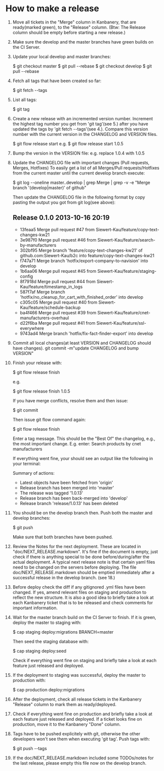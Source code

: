 # How to make a release

1. Move all tickets in the "Merge" column in Kanbanery, that are ready(marked green), to
   the "Release" column. (Btw: The Release column should be empty before starting a new
   release.)

2. Make sure the develop and the master branches have green builds on the CI Server.

3. Update your local develop and master branches:

   $ git checkout master
   $ git pull --rebase
   $ git checkout develop
   $ git pull --rebase


4. Fetch all tags that have been created so far:

   $ git fetch --tags


5. List all tags:

   $ git tag


6. Create a new release with an incremented version number. Increment the highest tag
   number you get from 'git tag'(see 5.) after you have updated the tags by
   'git fetch --tags'(see 4.). Compare this version number with the current version in the
    CHANGELOG and VERSION files.

   $ git flow release start <new-version-nummer>
   e.g.
   $ git flow release start 1.0.5


7. Bump the version in the VERSION file:
   e.g. replace 1.0.4 with 1.0.5

8. Update the CHANGELOG file with important changes (Pull requests, Merges, Hotfixes) To
   easily get a list of all Merges/Pull requests/Hotfixes from the current master until
   the current develop branch execute:

   $ git log --oneline master..develop | grep Merge | grep -v -e "Merge branch '\(develop\|master\)' of github"

   Then update the CHANGELOG file in the following format by copy pasting the output you
   got from git log(see above):

   Release 0.1.0 2013-10-16 20:19
   ------------------------------
   * 13feaa5 Merge pull request #47 from Siewert-Kau/feature/copy-text-changes-kw21
   * 3e987f0 Merge pull request #46 from Siewert-Kau/feature/search-by-manufacturers
   * 302bf95 Merge branch 'feature/copy-text-changes-kw21' of github.com:Siewert-Kau/b2c into feature/copy-text-changes-kw21
   * f747a71 Merge branch 'hotfix/export-company-to-navision' into develop
   * 1b6aa06 Merge pull request #45 from Siewert-Kau/feature/staging-config
   * 8f7918d Merge pull request #44 from Siewert-Kau/feature/timestamp_in_logs
   * 587f7af Merge branch 'hotfix/no_cleanup_for_cart_with_finished_order' into develop
   * c305c05 Merge pull request #40 from Siewert-Kau/feature/schedule-backup
   * ba4f466 Merge pull request #39 from Siewert-Kau/feature/cnet-manufacturers-overhaul
   * d22f6ba Merge pull request #41 from Siewert-Kau/feature/ssl-everywhere
   * 9743ad4 Merge branch 'hotfix/fix-fact-finder-export' into develop


9. Commit all local changes(at least VERSION and CHANGELOG should have changes).
   git commit -m"update CHANGELOG and bump VERSION"


10. Finish your release with:

    $ git flow release finish <new-version-number>

    e.g.

    $ git flow release finish 1.0.5

    If you have merge conflicts, resolve them and then issue:

    $ git commit

    Then issue git flow command again:

    $ git flow release finish <new-version-number>

    Enter a tag message. This should be the "Best Of" the changelog, e.g., the most
    important change.  E.g. enter: Search products by cnet manufacturers

    If everything went fine, your should see an output like the following in your terminal:

    Summary of actions:
    - Latest objects have been fetched from 'origin'
    - Release branch has been merged into 'master'
    - The release was tagged '1.0.13'
    - Release branch has been back-merged into 'develop'
    - Release branch 'release/1.0.13' has been deleted


11. You should be on the develop branch then. Push both the master and develop branches:

    $ git push

    Make sure that both branches have been pushed.

12. Review the Notes for the next deployment. These are located in
    "doc/NEXT_RELEASE.markdown". It's fine if the document is empty, just check if there
    is anything special to be done before/during/after the actual deployment. A typical next
    release note is that certain yaml files need to be changed on the servers before
    deploying. The file doc/NEXT_RELEASE.markdown should be emptied immediately after
    a successful release in the develop branch. (see 18.)

13. Before deploy check the diff if any gitignored .yml files have been changed. If yes,
    amend relevant files on staging and production to reflect the new structure.
    It is also a good idea to briefly take a look at each Kanbanery ticket that is to be
    released and check comments for important information.

14. Wait for the master branch build on the CI Server to finish. If it is green, deploy
    the master to staging with:

    $ cap staging deploy:migrations BRANCH=master

    Then seed the staging database with:

    $ cap staging deploy:seed

    Check if everything went fine on staging and briefly take a look at each feature just
    released and deployed.

15. If the deployment to staging was successful, deploy the master to production with:

    $ cap production deploy:migrations

16. After the deployment, check all release tickets in the Kanbanery "Release" column to
    mark them as ready/deployed.

17. Check if everything went fine on production and briefly take a look at each feature
    just released and deployed. If a ticket looks fine on production, move it to the
    Kanbanery "Done" column.

18. Tags have to be pushed explicitely with git, otherwise the other developers won't see
    them when executing 'git tag'. Push tags with:

    $ git push --tags

19. If the doc/NEXT_RELEASE.markdown included some TODOs/notes for the last release,
    please empty this file now on the develop branch.
